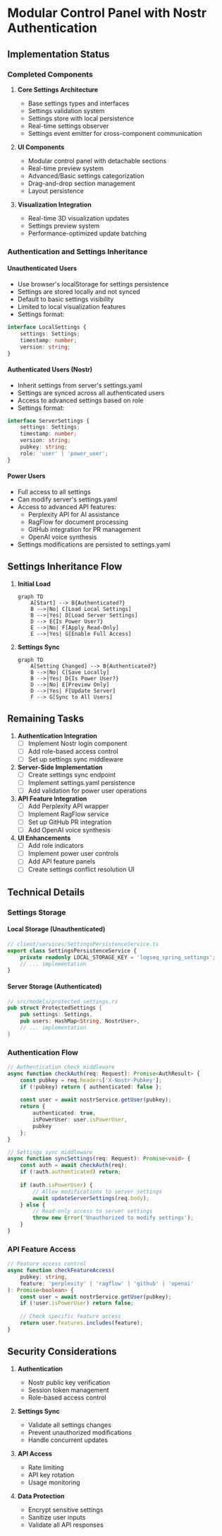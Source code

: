 # Modular Control Panel with Nostr Authentication

## Implementation Status

### Completed Components

1. **Core Settings Architecture**
   - Base settings types and interfaces
   - Settings validation system
   - Settings store with local persistence
   - Real-time settings observer
   - Settings event emitter for cross-component communication

2. **UI Components**
   - Modular control panel with detachable sections
   - Real-time preview system
   - Advanced/Basic settings categorization
   - Drag-and-drop section management
   - Layout persistence

3. **Visualization Integration**
   - Real-time 3D visualization updates
   - Settings preview system
   - Performance-optimized update batching

### Authentication and Settings Inheritance

#### Unauthenticated Users
- Use browser's localStorage for settings persistence
- Settings are stored locally and not synced
- Default to basic settings visibility
- Limited to local visualization features
- Settings format:
```typescript
interface LocalSettings {
    settings: Settings;
    timestamp: number;
    version: string;
}
```

#### Authenticated Users (Nostr)
- Inherit settings from server's settings.yaml
- Settings are synced across all authenticated users
- Access to advanced settings based on role
- Settings format:
```typescript
interface ServerSettings {
    settings: Settings;
    timestamp: number;
    version: string;
    pubkey: string;
    role: 'user' | 'power_user';
}
```

#### Power Users
- Full access to all settings
- Can modify server's settings.yaml
- Access to advanced API features:
  - Perplexity API for AI assistance
  - RagFlow for document processing
  - GitHub integration for PR management
  - OpenAI voice synthesis
- Settings modifications are persisted to settings.yaml

## Settings Inheritance Flow

1. **Initial Load**
   ```mermaid
   graph TD
       A[Start] --> B{Authenticated?}
       B -->|No| C[Load Local Settings]
       B -->|Yes| D[Load Server Settings]
       D --> E{Is Power User?}
       E -->|No| F[Apply Read-Only]
       E -->|Yes| G[Enable Full Access]
   ```

2. **Settings Sync**
   ```mermaid
   graph TD
       A[Setting Changed] --> B{Authenticated?}
       B -->|No| C[Save Locally]
       B -->|Yes| D{Is Power User?}
       D -->|No| E[Preview Only]
       D -->|Yes| F[Update Server]
       F --> G[Sync to All Users]
   ```

## Remaining Tasks

1. **Authentication Integration**
   - [ ] Implement Nostr login component
   - [ ] Add role-based access control
   - [ ] Set up settings sync middleware

2. **Server-Side Implementation**
   - [ ] Create settings sync endpoint
   - [ ] Implement settings.yaml persistence
   - [ ] Add validation for power user operations

3. **API Feature Integration**
   - [ ] Add Perplexity API wrapper
   - [ ] Implement RagFlow service
   - [ ] Set up GitHub PR integration
   - [ ] Add OpenAI voice synthesis

4. **UI Enhancements**
   - [ ] Add role indicators
   - [ ] Implement power user controls
   - [ ] Add API feature panels
   - [ ] Create settings conflict resolution UI

## Technical Details

### Settings Storage

#### Local Storage (Unauthenticated)
```typescript
// client/services/SettingsPersistenceService.ts
export class SettingsPersistenceService {
    private readonly LOCAL_STORAGE_KEY = 'logseq_spring_settings';
    // ... implementation
}
```

#### Server Storage (Authenticated)
```rust
// src/models/protected_settings.rs
pub struct ProtectedSettings {
    pub settings: Settings,
    pub users: HashMap<String, NostrUser>,
    // ... implementation
}
```

### Authentication Flow

```typescript
// Authentication check middleware
async function checkAuth(req: Request): Promise<AuthResult> {
    const pubkey = req.headers['X-Nostr-Pubkey'];
    if (!pubkey) return { authenticated: false };
    
    const user = await nostrService.getUser(pubkey);
    return {
        authenticated: true,
        isPowerUser: user.isPowerUser,
        pubkey
    };
}

// Settings sync middleware
async function syncSettings(req: Request): Promise<void> {
    const auth = await checkAuth(req);
    if (!auth.authenticated) return;
    
    if (auth.isPowerUser) {
        // Allow modifications to server settings
        await updateServerSettings(req.body);
    } else {
        // Read-only access to server settings
        throw new Error('Unauthorized to modify settings');
    }
}
```

### API Feature Access

```typescript
// Feature access control
async function checkFeatureAccess(
    pubkey: string,
    feature: 'perplexity' | 'ragflow' | 'github' | 'openai'
): Promise<boolean> {
    const user = await nostrService.getUser(pubkey);
    if (!user.isPowerUser) return false;
    
    // Check specific feature access
    return user.features.includes(feature);
}
```

## Security Considerations

1. **Authentication**
   - Nostr public key verification
   - Session token management
   - Role-based access control

2. **Settings Sync**
   - Validate all settings changes
   - Prevent unauthorized modifications
   - Handle concurrent updates

3. **API Access**
   - Rate limiting
   - API key rotation
   - Usage monitoring

4. **Data Protection**
   - Encrypt sensitive settings
   - Sanitize user inputs
   - Validate all API responses